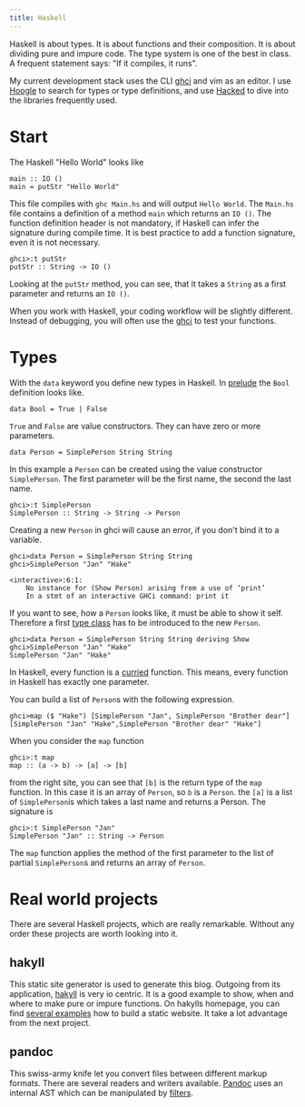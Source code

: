 ```yaml
---
title: Haskell
---
```


Haskell is about types.
It is about functions and their composition.
It is about dividing pure and impure code.
The type system is one of the best in class.
A frequent statement says: "If it compiles, it runs". 

My current development stack uses the CLI [ghci][ghci] and vim as an editor.
I use [Hoogle][hoogle] to search for types or type definitions, and use [Hacked][hackage] to dive into the libraries frequently used.

<!--more-->

# Start

The Haskell "Hello World" looks like

```
main :: IO ()
main = putStr "Hello World"
```

This file compiles with `ghc Main.hs` and will output `Hello World`.
The `Main.hs` file contains a definition of a method `main` which returns an `IO ()`.
The function definition header is not mandatory, if Haskell can infer the signature during compile time. 
It is best practice to add a function signature, even it is not necessary.

```
ghci>:t putStr
putStr :: String -> IO ()
```

Looking at the `putStr` method, you can see, that it takes a `String` as a first parameter and returns an `IO ()`.

When you work with Haskell, your coding workflow will be slightly different.
Instead of debugging, you will often use the [ghci][ghci] to test your functions.

# Types

With the `data` keyword you define new types in Haskell.
In [prelude][preludeBool] the `Bool` definition looks like.

```
data Bool = True | False
```

`True` and `False` are value constructors. 
They can have zero or more parameters.

```
data Person = SimplePerson String String
```

In this example a `Person` can be created using the value constructor `SimplePerson`.
The first parameter will be the first name, the second the last name.

```
ghci>:t SimplePerson 
SimplePerson :: String -> String -> Person
```

Creating a new `Person` in ghci will cause an error, if you don't bind it to a variable.

```
ghci>data Person = SimplePerson String String
ghci>SimplePerson "Jan" "Hake"

<interactive>:6:1:
    No instance for (Show Person) arising from a use of ‘print’
    In a stmt of an interactive GHCi command: print it
```

If you want to see, how a `Person` looks like, it must be able to show it self. 
Therefore a first [type class][typeClass] has to be introduced to the new `Person`.

```
ghci>data Person = SimplePerson String String deriving Show
ghci>SimplePerson "Jan" "Hake"
SimplePerson "Jan" "Hake"
```

In Haskell, every function is a [curried][currying] function. 
This means, every function in Haskell has exactly one parameter.

You can build a list of `Person`s with the following expression.

```
ghci>map ($ "Hake") [SimplePerson "Jan", SimplePerson "Brother dear"]
[SimplePerson "Jan" "Hake",SimplePerson "Brother dear" "Hake"]

```

When you consider the `map` function

```
ghci>:t map
map :: (a -> b) -> [a] -> [b]
```

from the right site, you can see that `[b]` is the return type of the `map` function.
In this case it is an array of `Person`, so `b` is a `Person`.
the `[a]` is a list of `SimplePerson`is which takes a last name and returns a Person.
The signature is

```
ghci>:t SimplePerson "Jan"
SimplePerson "Jan" :: String -> Person
```

The `map` function applies the method of the first parameter to the list of partial `SimplePerson`s and returns an array of `Person`.




# Real world projects

There are several Haskell projects, which are really remarkable. 
Without any order these projects are worth looking into it.

## hakyll

This static site generator is used to generate this blog. 
Outgoing from its application, [hakyll][hakyll] is very io centric.
It is a good example to show, when and where to make pure or impure functions.
On hakylls homepage, you can find [several examples][hakyllExamples] how to build a static website.
It take a lot advantage from the next project.

## pandoc

This swiss-army knife let you convert files between different markup formats.
There are several readers and writers available.
[Pandoc][pandoc] uses an internal AST which can be manipulated by [filters][pandocFilters].

[ghci]: https://wiki.haskell.org/GHC/GHCi
[hoogle]: https://www.haskell.org/hoogle/
[hackage]: http://hackage.haskell.org/
[hakyll]: https://jaspervdj.be/hakyll/
[hakyllExamples]: https://jaspervdj.be/hakyll/examples.html
[pandoc]: http://pandoc.org/
[pandocFilters]: http://pandoc.org/scripting.html
[preludeBool]: https://hackage.haskell.org/package/base-4.9.1.0/docs/Prelude.html#t:Bool
[typeClass]: http://learnyouahaskell.com/types-and-typeclasses
[currying]: https://en.wikipedia.org/wiki/Currying
